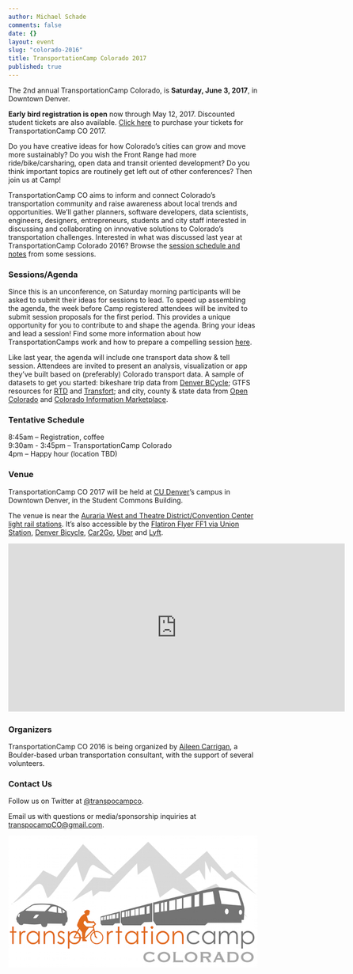 ```yaml
---
author: Michael Schade
comments: false
date: {}
layout: event
slug: "colorado-2016"
title: TransportationCamp Colorado 2017
published: true
---
```

The 2nd annual TransportationCamp Colorado, is __Saturday, June 3, 2017__, in Downtown Denver.

__Early bird registration is open__ now through May 12, 2017. Discounted student tickets
are also available.
[Click here](https://www.eventbrite.com/e/transportationcamp-colorado-2017-tickets-33699196203) to purchase your tickets for TransportationCamp CO 2017.

Do you have creative ideas for how Colorado’s cities can grow and move more
sustainably? Do you wish the Front Range had more ride/bike/carsharing, open data and
transit oriented development? Do you think important topics are routinely get left out of
other conferences? Then join us at Camp!

TransportationCamp CO aims to inform and connect Colorado’s transportation community
and raise awareness about local trends and opportunities. We’ll gather planners, software
developers, data scientists, engineers, designers, entrepreneurs, students and city staff
interested in discussing and collaborating on innovative solutions to Colorado’s
transportation challenges. Interested in what was discussed last year at
TransportationCamp Colorado 2016? Browse the [session schedule and notes](https://tcampco.hackpad.com/Schedule-The-Board-xm1bw01xrtu) from some
sessions.

### Sessions/Agenda

Since this is an unconference, on Saturday morning participants will be asked to submit
their ideas for sessions to lead. To speed up assembling the agenda, the week before
Camp registered attendees will be invited to submit session proposals for the first period.
This provides a unique opportunity for you to contribute to and shape the agenda. Bring
your ideas and lead a session! Find some more information about how
TransportationCamps work and how to prepare a compelling session [here](http://transportationcamp.org/2011/02/how-transportationcamp-works-the-essential-guide/).

Like last year, the agenda will include one transport data show & tell session.
Attendees are invited to present an analysis, visualization or app they’ve built based on
(preferably) Colorado transport data. A sample of datasets to get you started: bikeshare
trip data from [Denver BCycle](http://denver.bcycle.com/docs/librariesprovider34/default-document-library/2016denverbcycletripdata_public.xlsx?sfvrsn=2); GTFS resources for [RTD](http://www.rtd-denver.com/Developer.shtml) and [Transfort](http://www.ridetransfort.com/developers); and city, county &
state data from [Open Colorado](http://data.opencolorado.org/) and [Colorado Information Marketplace](https://data.colorado.gov/browse?category=Transportation).

### Tentative Schedule

8:45am – Registration, coffee  
9:30am - 3:45pm – TransportationCamp Colorado  
4pm – Happy hour (location TBD)  

### Venue

TransportationCamp CO 2017 will be held at [CU&nbsp;Denver](http://www.ucdenver.edu/)’s campus in Downtown Denver, in the Student Commons Building.

The venue is near the [Auraria West and Theatre District/Convention Center light rail stations](http://www.rtd-denver.com/LightRail_Map.shtml#aurariawest). It’s also accessible by the [Flatiron Flyer FF1 via Union Station](http://www3.rtd-denver.com/schedules/getSchedule.action?runboardId=2096&routeId=FF&routeType=30&branch=FF1&&direction=E-Bound&serviceType=1#day), [Denver Bicycle](https://denver.bcycle.com/pages-in-top-navigation/map), [Car2Go](https://www.car2go.com/US/en/denver/where/), [Uber](https://www.uber.com/fare-estimate/) and [Lyft](https://www.lyft.com/cities/denver-co).

<iframe src="https://www.google.com/maps/embed?pb=!1m18!1m12!1m3!1d3067.6999888964424!2d-105.0045211846243!3d39.746389479448645!2m3!1f0!2f0!3f0!3m2!1i1024!2i768!4f13.1!3m3!1m2!1s0x876c78c58a72e987%3A0x54a48f33430fc01c!2s1201+Larimer+St%2C+Denver%2C+CO+80204!5e0!3m2!1sen!2sus!4v1492359290579" width="680" height="340" frameborder="0" style="border:0" allowfullscreen></iframe>

### Organizers

TransportationCamp CO 2016 is being organized by [Aileen Carrigan](http://www.bespoketransit.com/), a Boulder-based
urban transportation consultant, with the support of several volunteers.

### Contact Us

Follow us on Twitter at [@transpocampco](https://twitter.com/transpocampco).

Email us with questions or media/sponsorship inquiries at <transpocampCO@gmail.com>.

<img src="tcampco.jpg">

